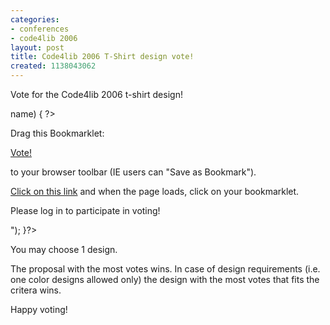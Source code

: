 ```yaml
---
categories:
- conferences
- code4lib 2006
layout: post
title: Code4lib 2006 T-Shirt design vote!
created: 1138043062
---
```

<p>Vote for the Code4lib 2006 t-shirt design!</p>
<?php global $user; if($user->name) { ?>
<p>Drag this Bookmarklet:</p>
<p><a href="javascript:void((function(){user='<?php print $user->name; ?>';h='http://rsinger.library.gatech.edu/imagevoter/voter.js';n=navigator;d=document;a=n.userAgent.toLowerCase();if(d.getElementById&&a.indexOf('opera')==-1){if(n.appVersion.indexOf('MSIE')!=-1&&a.indexOf('mac')!=-1){o=d.createElement('div');o.innerHTML='<script type=%22text/javascript%22 src=%22'+h+'%22><\/script>';d.body.appendChild(o)}else{e=d.createElement('script');e.setAttribute('src',h);d.body.appendChild(e)}}else{alert('Sorry, unsupported browser.');}})())">Vote!</a></p>

<p>to your browser toolbar (IE users can "Save as Bookmark").</p>

<p><a href="http://inkcow.backpackit.com/pub/421110" target="c4l_proposals">Click on this link</a> and when the page loads, click on your bookmarklet.</p>
<?php } else { echo("<p>Please log in to participate in voting!</p>"); }?>
<p>You may choose 1 design.</p>

<p>
The proposal with the most votes wins.  In case of design requirements (i.e. one color designs allowed only) the design with the most votes that fits the critera wins.
</p>
<p>
Happy voting!
</p>
